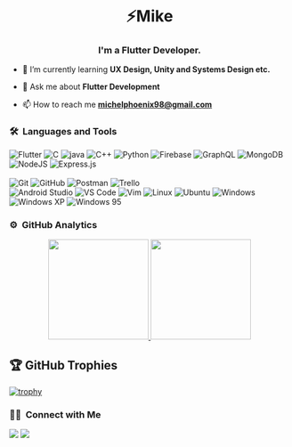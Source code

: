 

<!--
**Michelphoenix98/Michelphoenix98** is a ✨ _special_ ✨ repository because its `README.md` (this file) appears on your GitHub profile.

Here are some ideas to get you started:

- 🔭 I’m currently working on ...
- 🌱 I’m currently learning ...
- 👯 I’m looking to collaborate on ...
- 🤔 I’m looking for help with ...
- 💬 Ask me about ...
- 📫 How to reach me: ...
- 😄 Pronouns: ...
- ⚡ Fun fact: ...
-->
<h1 align="center">⚡Mike </h1>
<h3 align="center">I'm a Flutter Developer.</h3>
	


- 🌱 I’m currently learning **UX Design, Unity and Systems Design etc.**

- 💬 Ask me about **Flutter Development**

- 📫 How to reach me **michelphoenix98@gmail.com**


	
### 🛠 &nbsp;Languages and Tools


![Flutter](https://img.shields.io/badge/Flutter-%2302569B.svg?style=for-the-badge&logo=Flutter&logoColor=white)
![C](https://img.shields.io/badge/c%20-%2300599C.svg?&style=for-the-badge&logo=c&logoColor=white)
![java](https://img.shields.io/badge/java-%23ED8B00.svg?&style=for-the-badge&logo=java&logoColor=white)
![C++](https://img.shields.io/badge/C%2B%2B-00599C?style=for-the-badge&logo=c%2B%2B&logoColor=white)
![Python](http://img.shields.io/badge/-Python-3776AB?style=for-the-badge&logo=python&logoColor=ffffff)
![Firebase](https://img.shields.io/badge/firebase-%23039BE5.svg?style=for-the-badge&logo=firebase)
![GraphQL](https://img.shields.io/badge/-GraphQL-E10098?style=for-the-badge&logo=graphql&logoColor=white)
![MongoDB](https://img.shields.io/badge/MongoDB-%234ea94b.svg?style=for-the-badge&logo=mongodb&logoColor=white)
![NodeJS](https://img.shields.io/badge/node.js-6DA55F?style=for-the-badge&logo=node.js&logoColor=white)
![Express.js](https://img.shields.io/badge/express.js-%23404d59.svg?style=for-the-badge&logo=express&logoColor=%2361DAFB)
<br>
<br>
![Git](https://img.shields.io/badge/-Git-%23F05032?style=for-the-badge&logo=git&logoColor=%23ffffff)
![GitHub](https://img.shields.io/badge/-GitHub-181717?style=for-the-badge&logo=github)
![Postman](https://img.shields.io/badge/Postman-FF6C37?style=for-the-badge&logo=postman&logoColor=white)
![Trello](https://img.shields.io/badge/Trello-%23026AA7.svg?style=for-the-badge&logo=Trello&logoColor=white)
<br>
![Android Studio](https://img.shields.io/badge/Android%20Studio-3DDC84.svg?style=for-the-badge&logo=android-studio&logoColor=white)
![VS Code](http://img.shields.io/badge/-VS%20Code-007ACC?style=for-the-badge&logo=visual-studio-code&logoColor=ffffff)
![Vim](https://img.shields.io/badge/VIM-%2311AB00.svg?style=for-the-badge&logo=vim&logoColor=white)
![Linux](http://img.shields.io/badge/-Linux-0078D6?style=for-the-badge&logo=linux&logoColor=ffffff)
![Ubuntu](https://img.shields.io/badge/Ubuntu-E95420?style=for-the-badge&logo=ubuntu&logoColor=white)
![Windows](https://img.shields.io/badge/Windows-0078D6?style=for-the-badge&logo=windows&logoColor=white)
![Windows XP](https://img.shields.io/badge/Windows%20xp-003399?style=for-the-badge&logo=windowsxp&logoColor=white)
![Windows 95](https://img.shields.io/badge/Windows%2095-008484?style=for-the-badge&logo=windows95&logoColor=white)
<br/>

### ⚙️ &nbsp;GitHub Analytics

<p align="center">
<a href="https://github.com/Michelphoenix98">
  <img height="180em" src="https://github-readme-stats-eight-theta.vercel.app/api?username=Michelphoenix98&show_icons=true&theme=algolia&include_all_commits=true&count_private=true"/>
  <img height="180em" src="https://github-readme-stats-eight-theta.vercel.app/api/top-langs/?username=Michelphoenix98&layout=compact&langs_count=8&theme=algolia"/>
</a>
</p>


## 🏆 GitHub Trophies

[![trophy](https://github-profile-trophy.vercel.app/?username=Michelphoenix98&theme=onedark&column=7)](https://github.com/Michelphoenix98/github-profile-trophy)

### 🤝🏻 &nbsp;Connect with Me

<p>
<a href="https://www.linkedin.com/in/michel98"><img src="https://img.shields.io/badge/-Michel-0077B5?style=flat&logo=Linkedin&logoColor=white"/></a>
<a href="mailto:michelphoenix98@gmail.com"><img src="https://img.shields.io/badge/-michelphoenix98@gmail.com-D14836?style=flat&logo=Gmail&logoColor=white"/></a>

</p>
